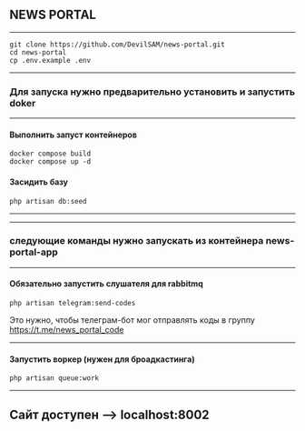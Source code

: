 ## NEWS PORTAL

___
```
git clone https://github.com/DevilSAM/news-portal.git
cd news-portal
cp .env.example .env
```
___

### Для запуска нужно предварительно установить и запустить doker

___

#### Выполнить запуст контейнеров
```
docker compose build
docker compose up -d
```

#### Засидить базу
```
php artisan db:seed
```

___
___

### следующие команды нужно запускать из контейнера news-portal-app
___
#### Обязательно запустить слушателя для rabbitmq
```
php artisan telegram:send-codes
```
Это нужно, чтобы телеграм-бот мог отправлять коды в группу
https://t.me/news_portal_code

___

#### Запустить воркер (нужен для броадкастинга)
```
php artisan queue:work
```

___

## Сайт доступен --> localhost:8002


